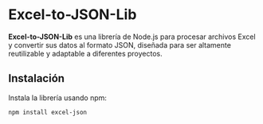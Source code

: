 # Excel-to-JSON-Lib

**Excel-to-JSON-Lib** es una librería de Node.js para procesar archivos Excel y convertir sus datos al formato JSON, diseñada para ser altamente reutilizable y adaptable a diferentes proyectos.

## Instalación

Instala la librería usando npm:

```bash
npm install excel-json
